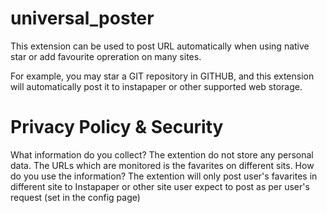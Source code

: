 universal_poster
================

This extension can be used to post URL automatically when using native star or add favourite opreration on many sites.

For example, you may star a GIT repository in GITHUB, and this extension will automatically post it to instapaper or other supported web storage.

Privacy Policy & Security
================
What information do you collect?
The extention do not store any personal data. The URLs which are monitored is the favarites on different sits.
How do you use the information?
The extention will only post user's favarites in different site to Instapaper or other site user expect to post as per user's request (set in the config page)
